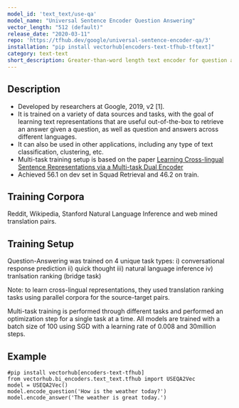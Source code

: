 ```yaml
---
model_id: 'text_text/use-qa'
model_name: "Universal Sentence Encoder Question Answering"
vector_length: "512 (default)"
release_date: "2020-03-11"
repo: 'https://tfhub.dev/google/universal-sentence-encoder-qa/3'
installation: "pip install vectorhub[encoders-text-tfhub-tftext]"
category: text-text
short_description: Greater-than-word length text encoder for question answer retrieval.
---
```


## Description

- Developed by researchers at Google, 2019, v2 [1].
- It is trained on a variety of data sources and tasks, with the goal of learning text representations that 
are useful out-of-the-box to retrieve an answer given a question, as well as question and answers across different languages.
- It can also be used in other applications, including any type of text classification, clustering, etc.
- Multi-task training setup is based on the paper [Learning Cross-lingual Sentence Representations via a Multi-task Dual Encoder](https://arxiv.org/pdf/1810.12836.pdf)
- Achieved 56.1 on dev set in Squad Retrieval and 46.2 on train.

## Training Corpora

Reddit, Wikipedia, Stanford Natural Language Inference and web mined translation pairs.

## Training Setup 

Question-Answering was trained on 4 unique task types:
i) conversational response prediction
ii) quick thought 
iii) natural language inference 
iv) tranlsation ranking (bridge task)

Note: to learn cross-lingual representations, they used translation ranking tasks using parallel corpora for the source-target pairs. 

Multi-task training is performed through different tasks and performed an optimization step for a single task at a time. 
All models are trained with a batch size of 100 using SGD with a learning rate of 0.008 and 30million steps.

## Example

```
#pip install vectorhub[encoders-text-tfhub]
from vectorhub.bi_encoders.text_text.tfhub import USEQA2Vec
model = USEQA2Vec()
model.encode_question('How is the weather today?')
model.encode_answer('The weather is great today.')
```
